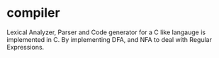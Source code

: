 compiler
========

Lexical Analyzer, Parser and Code generator for a C like langauge is implemented in C. By implementing DFA, and NFA to deal with Regular Expressions.
